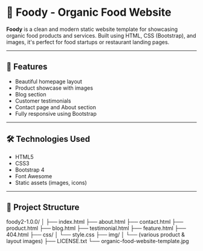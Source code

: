 # 🍔 Foody - Organic Food Website

**Foody** is a clean and modern static website template for showcasing organic food products and services. Built using HTML, CSS (Bootstrap), and images, it's perfect for food startups or restaurant landing pages.

---

## 🚀 Features

- Beautiful homepage layout
- Product showcase with images
- Blog section
- Customer testimonials
- Contact page and About section
- Fully responsive using Bootstrap

---

## 🛠️ Technologies Used

- HTML5
- CSS3
- Bootstrap 4
- Font Awesome
- Static assets (images, icons)

---

## 📁 Project Structure

foody2-1.0.0/
│
├── index.html
├── about.html
├── contact.html
├── product.html
├── blog.html
├── testimonial.html
├── feature.html
├── 404.html
├── css/
│   └── style.css
├── img/
│   └── (various product & layout images)
├── LICENSE.txt
└── organic-food-website-template.jpg
